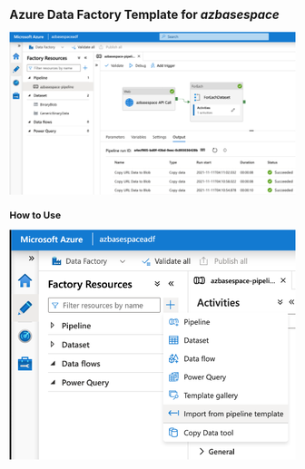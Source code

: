 ## Azure Data Factory Template for _azbasespace_

![](adf_screenshot.png)

### How to Use

![](adf_how-to-use.png)
